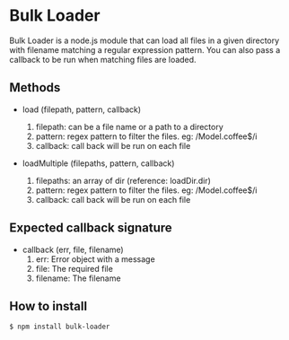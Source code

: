 # Bulk Loader
Bulk Loader is a node.js module that can load all files in a given directory with filename matching a regular expression pattern.
You can also pass a callback to be run when matching files are loaded.

## Methods
* load (filepath, pattern, callback)
    1. filepath: can be a file name or a path to a directory
    2. pattern: regex pattern to filter the files. eg: /Model.coffee$/i
    3. callback: call back will be run on each file

* loadMultiple (filepaths, pattern, callback)
    1. filepaths: an array of dir (reference: loadDir.dir)
    2. pattern: regex pattern to filter the files. eg: /Model.coffee$/i
    3. callback: call back will be run on each file

## Expected callback signature
* callback (err, file, filename)
    1. err: Error object with a message
    2. file: The required file
    3. filename: The filename

## How to install
```bash
$ npm install bulk-loader
```